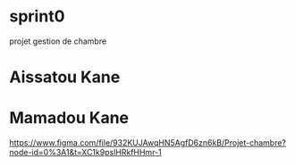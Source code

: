 # sprint0
projet gestion de chambre
# Aissatou Kane
# Mamadou Kane
https://www.figma.com/file/932KUJAwqHN5AgfD6zn6kB/Projet-chambre?node-id=0%3A1&t=XC1k9pslHRkfHHmr-1
